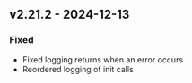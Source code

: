 ## v2.21.2 - 2024-12-13
### Fixed
* Fixed logging returns when an error occurs
* Reordered logging of init calls

